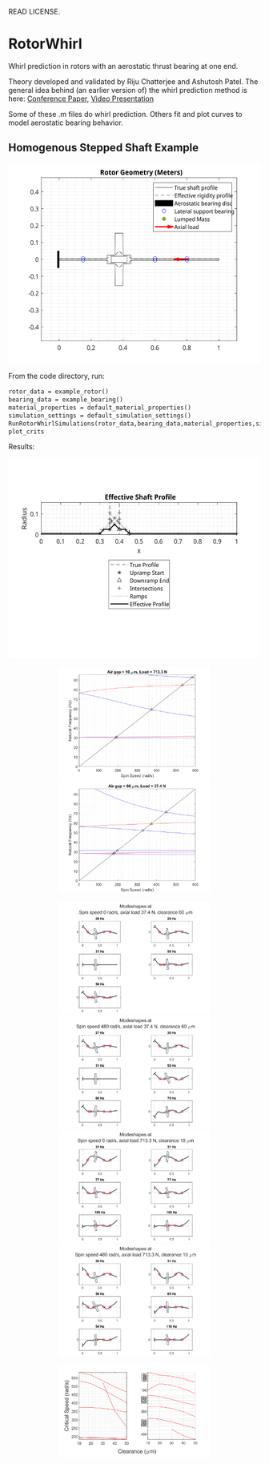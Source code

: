 READ LICENSE.

# RotorWhirl
Whirl prediction in rotors with an aerostatic thrust bearing at one end.

Theory developed and validated by Riju Chatterjee and Ashutosh Patel. The general idea behind (an earlier version of) the whirl prediction method is here: [Conference Paper](https://doi.org/10.1115/GT2022-82632), [Video Presentation](https://youtu.be/lfDOsH-XRDQ)

Some of these .m files do whirl prediction. Others fit and plot curves to model aerostatic bearing behavior.

## Homogenous Stepped Shaft Example

<p align="center">
  <img src="figs/demo_rotor.svg" height="400" alt="Rotor geometry">
</p>

From the code directory, run:

```
rotor_data = example_rotor()
bearing_data = example_bearing()
material_properties = default_material_properties()
simulation_settings = default_simulation_settings()
RunRotorWhirlSimulations(rotor_data,bearing_data,material_properties,simulation_settings)
plot_crits
```
Results:
<p align="center">
  <img src="figs/demo_rotor_profile.svg" height="400" alt="Effective profile for bending stiffness">
</p><p align="center">
  <img src="figs/demoCampbellFrame1.png" width="300" alt="Campbell diagram 1"> <img src="figs/demoCampbellFrame6.png" width="300" alt="Campbell diagram 2">
</p><p align="center">
  <img src="figs/demo_modes1.svg" width="300" alt="Mode shapes 1"> <img src="figs/demo_modes2.svg" width="300" alt="Mode shapes 2"> <img src="figs/demo_modes3.svg" width="300" alt="Mode shapes 3"> <img src="figs/demo_modes4.svg" width="300" alt="Mode shapes 4">
</p><p align="center">
  <img src="figs/demo_rotor_critmap.svg" width="300" alt="Critical speed map">
</p>

[^1]: https://ecommons.udayton.edu/graduate_theses/767 
